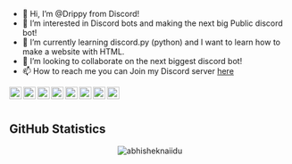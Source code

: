 - 👋 Hi, I’m @Drippy from Discord!
- 👀 I’m interested in Discord bots and making the next big Public discord bot!
- 🌱 I’m currently learning discord.py (python) and I want to learn how to make a website with HTML.
- 💞️ I’m looking to collaborate on the next biggest discord bot!
- 📫 How to reach me you can Join my Discord server [here](https://discord.gg/7Da4AQhu4s)

<a href="https://discord.gg/qGRcjb7">
  <img align="left" width="22px" src="https://cdn.jsdelivr.net/npm/simple-icons@v3/icons/discord.svg" />
</a>
<a href="https://twitter.com/Dorian349">
  <img align="left" width="22px" src="https://cdn.jsdelivr.net/npm/simple-icons@v3/icons/twitter.svg" />
</a>
<a href="https://www.instagram.com/_dorian_c/">
  <img align="left" alt="Abhishek's Instagram" width="22px" src="https://cdn.jsdelivr.net/npm/simple-icons@v3/icons/instagram.svg" />
</a>
<a href="https://stackoverflow.com/users/13143331/dorian349">
  <img align="left" width="22px" src="https://cdn.jsdelivr.net/npm/simple-icons@v3/icons/stackoverflow.svg" />
</a>
<a href="https://steamcommunity.com/id/Dorian349">
  <img align="left" width="22px" src="https://cdn.jsdelivr.net/npm/simple-icons@v3/icons/steam.svg" />
</a>
<a href="https://basecamp.com/">
  <img align="left" width="22px" src="https://cdn.jsdelivr.net/npm/simple-icons@v3/icons/basecamp.svg" />
</a>
<a href="https://www.jetbrains.com/">
  <img align="left" width="22px" src="https://cdn.jsdelivr.net/npm/simple-icons@v3/icons/intellijidea.svg" />
</a>
<a href="https://www.tesla.com">
  <img align="left" width="22px" src="https://cdn.jsdelivr.net/npm/simple-icons@v3/icons/tesla.svg" />
</a>

<br/>
<br/>

## GitHub Statistics
<p align="center"> <img src="https://github-readme-stats.vercel.app/api?username=DrippyName&count_private=true&show_icons=true&theme=algolia" alt="abhisheknaiidu" />
<!---
DrippyName/DrippyName is a ✨ special ✨ repository because its `README.md` (this file) appears on your GitHub profile.
You can click the Preview link to take a look at your changes.
--->
